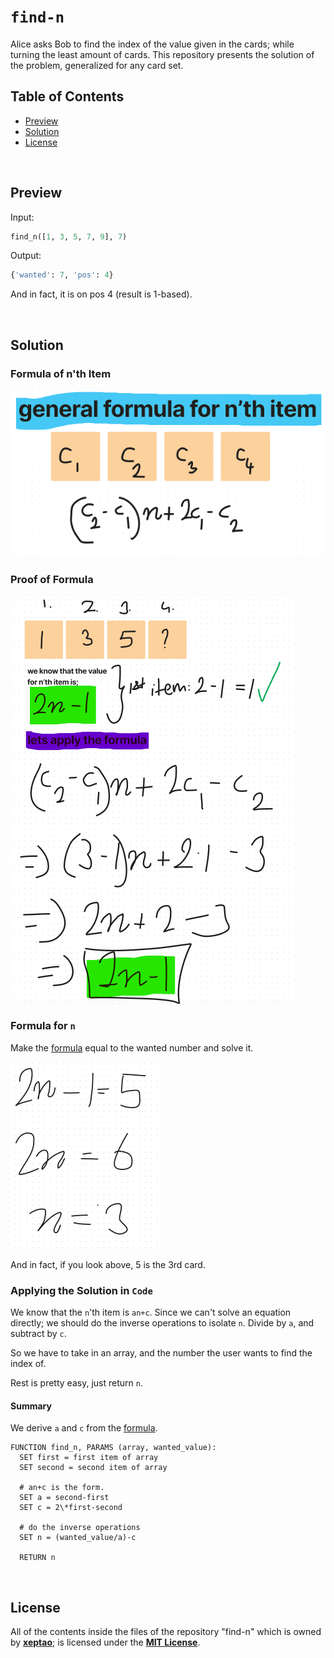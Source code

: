 # `find-n`

Alice asks Bob to find the index of the value given in the cards; while turning the least amount of cards. This repository presents the solution of the problem, generalized for any card set.

## Table of Contents

- [Preview](https://github.com/xeptao/find-n#preview)
- [Solution](https://github.com/xeptao/find-n#solution)
- [License](https://github.com/xeptao/find-n#license)

<br>

## Preview

Input:

```python
find_n([1, 3, 5, 7, 9], 7)
```

Output:

```python
{'wanted': 7, 'pos': 4}
```

And in fact, it is on pos 4 (result is 1-based).

<br>

## Solution

### Formula of n'th Item

![Formula](/assets/formula.png)

### Proof of Formula

![Proof](/assets/proof.png)

### Formula for `n`

Make the [formula](https://github.com/xeptao/find-n#formula-of-nth-item) equal to the wanted number and solve it.

![Find N](/assets/find-n.png)

And in fact, if you look above, 5 is the 3rd card.

### Applying the Solution in `Code`

We know that the `n`'th item is `an+c`. Since we can't solve an equation directly; we should do the inverse operations to isolate `n`. Divide by `a`, and subtract by `c`.

So we have to take in an array, and the number the user wants to find the index of.

Rest is pretty easy, just return `n`.

#### Summary

We derive `a` and `c` from the [formula](https://github.com/xeptao/find-n#formula-of-nth-item).

```
FUNCTION find_n, PARAMS (array, wanted_value):
  SET first = first item of array
  SET second = second item of array

  # an+c is the form.
  SET a = second-first
  SET c = 2\*first-second

  # do the inverse operations
  SET n = (wanted_value/a)-c

  RETURN n
```

<br>

## License

All of the contents inside the files of the repository "find-n" which is owned by **[xeptao](https://github.com/xeptao)**; is licensed under the [**MIT License**](https://github.com/xeptao/).
